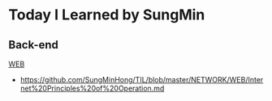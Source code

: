 # Today I Learned by SungMin
## Back-end

[WEB](https://github.com/SungMinHong/TIL/tree/master/NETWORK/WEB)
- https://github.com/SungMinHong/TIL/blob/master/NETWORK/WEB/Internet%20Principles%20of%20Operation.md

